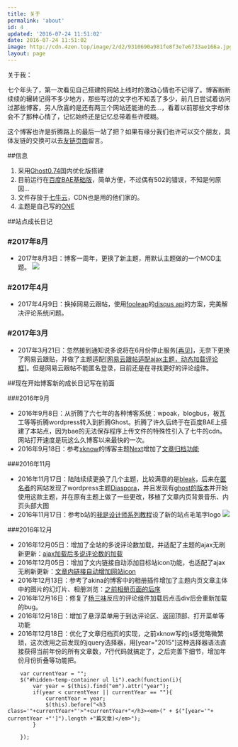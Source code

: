 ```yaml
---
title: 关于
permalink: 'about'
id: 4
updated: '2016-07-24 11:51:02'
date: 2016-07-24 11:51:02
image: http://cdn.4zen.top/image/2/d2/9310690a981fe8f3e7e6733ae166a.jpg
layout: page
---
```



关于我：


七个年头了，第一次看见自己搭建的网站上线时的激动心情也不记得了。博客断断续续的辗转记得不多少地方，那些写过的文字也不知丢了多少，前几日尝试着访问过那些博客，另人欣喜的是还有两三个网站还能进的去...，看着以前那些文字却体会不了那种心情了，记忆始终还是记忆总带着些许模糊。

这个博客也许是折腾路上的最后一站了把？如果有缘分我们也许可以交个朋友，具体友链的交换可以去[友链页面](http://www.4zen.top/links)留言。

##信息
1. 采用[Ghost0.74](http://www.ghostchina.com/download/)国内优化版搭建
2. 目前运行在[百度BAE基础版](https://cloud.baidu.com/doc/BAE/ProductDescription.html#.E4.BA.A7.E5.93.81.E7.AE.80.E4.BB.8B)，简单方便，不过偶有502的错误，不知是何原因...
3. 文件存放于[七牛云](https://www.qiniu.com/)，CDN也是用的他们家的。
4. 主题是自己写的[ONE](http://www.4zen.top/one-theme)

##站点成长日记

### #2017年8月
* 2017年8月3日：博客一周年，更换了新主题，用默认主题做的一个MOD主题。
  ![](http://cdn.4zen.top/image/f/19/4629cbf70f5c9c91b59c5610c8753.png)

### #2017年4月
* 2017年4月9日：换掉网易云跟帖，使用[fooleap](http://blog.fooleap.org/)的[disqus api](https://github.com/fooleap/disqus-php-api)的方案，完美解决评论系统问题。

### #2017年3月
* 2017年3月21日：忽然接到通知说多说将在6月份停止服务[[再见]](http://www.4zen.top/duoshuo-bye/)，无奈下更换了网易云跟贴，并做了主题适配[[网易云跟帖适配ajax主题，动态加载评论框]](http://www.4zen.top/yun-gentie/)。但是网易云跟帖不能匿名登录，目前还是在寻找更好的评论组件。

##现在开始博客新的成长日记写在前面

###2016年9月

* 2016年9月8日：从折腾了六七年的各种博客系统：wpoak，blogbus，板瓦工等等折腾wordpress转入到折腾Ghost。折腾了许久后终于在百度BAE上搭建了本站点，因为bae的无法保存程序上传文件的特殊性引入了七牛的cdn。网站打开速度是玩这么久博客以来最快的一次。
* 2016年9月18日：参考[xknow](http://xknow.net/)的博客主题[Next](https://github.com/microud/ghost-theme-next)增加了[文章归档功能](http://www.4zen.top/archive-post/)

###2016年11月

* 2016年11月17日：陆陆续续更换了几个主题，比较满意的是[bleak](https://github.com/zutrinken/bleak)，后来在[匿名者](http://www.timem.cn/)的网站发现了wordpress主题[Diaspora](https://github.com/LoeiFy/Diaspora)，并且发现有[ghost的版本](https://github.com/PeterCxy/ghost-diaspora)并开始使用这款主题，并在原有主题上做了一些更改，移植了文章内页背景音乐、内页头部大图
* 2016年11月17日：参考b站的[我是设计师系列教程](http://www.bilibili.com/video/av3151708/)设了新的站点毛笔字logo
  ![](http://cdn.4zen.top/image/c/3f/70b45d0f1638b273f88ccdcaca1c5.png)

###2016年12月
* 2016年12月05日：增加了全站的多说评论数加载，并适配了主题的ajax无刷新更新：[ajax加载后多说评论数的加载](http://www.4zen.top/ajaxed-load-duoshuo-count/)
* 2016年12月05日：增加了文内链接自动添加目标站icon功能，也适配了ajax无刷新更新：[文章内链接自动增加网站icon](http://www.4zen.top/auto-add-link-icon/)
* 2016年12月13日：参考了akina的博客中的相册插件增加了主题内页文章主体中的图片的幻灯片、相册浏览：[之前相册页面的后序](http://www.4zen.top/zeng-jia-liao-xiang-ce-cha-jian/)
* 2016年12月16日：修复了[杨三味](http://www.iqong.com/)反应的评论组件加载后点击div后会重新加载的bug。
* 2016年12月18日：增加了悬浮菜单用于到达评论区、返回顶部、打开菜单等功能
* 2016年12月18日：优化了文章归档页的实现，之前xknow写的js感觉略微繁琐，这次改用之前发现的jquery选择器，用[year="2015"]这种选择器语法直接获得当前年份的所有文章数，7行代码就搞定了，之后完善下细节，增加年份月份折叠等功能把。
```
    var currentYear = "";
    $("#hidden-temp-container ul li").each(function(i){
        var year = $(this).find("em").attr("year");
        if(year < currentYear || currentYear == ""){
            currentYear = year;
            $(this).before("<h3 class='"+currentYear+"'>"+currentYear+"</h3><em>(" + $("[year='"+ currentYear +"']").length +"篇文章)</em>");
        }

    });
```

